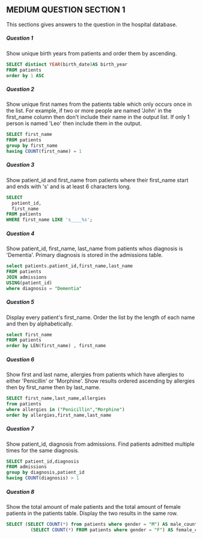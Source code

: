 ## MEDIUM QUESTION SECTION 1
This sections gives answers to the question in the hospital database.
##### Question 1
Show unique birth years from patients and order them by ascending.
``` sql
SELECT distinct YEAR(birth_date)AS birth_year
FROM patients
order by 1 ASC
```

##### Question 2
Show unique first names from the patients table which only occurs once in the list.
For example, if two or more people are named 'John' in the first_name column then don't include their name in the output list. If only 1 person is named 'Leo' then include them in the output.
 ``` sql
SELECT first_name
FROM patients
group by first_name
having COUNT(first_name) = 1
```
##### Question 3
Show patient_id and first_name from patients where their first_name start and ends with 's' and is at least 6 characters long.
``` sql
SELECT
  patient_id,
  first_name
FROM patients
WHERE first_name LIKE 's____%s';
```
##### Question 4
Show patient_id, first_name, last_name from patients whos diagnosis is 'Dementia'.
Primary diagnosis is stored in the admissions table.
``` sql
select patients.patient_id,first_name,last_name
FROM patients
JOIN admissions
USING(patient_id)
where diagnosis = "Dementia"
```
##### Question 5
Display every patient's first_name.
Order the list by the length of each name and then by alphabetically.
```sql
select first_name
FROM patients
order by LEN(first_name) , first_name
```
##### Question 6
Show first and last name, allergies from patients which have allergies to either 'Penicillin' or 'Morphine'. Show results ordered ascending by allergies then by first_name then by last_name.
``` sql
SELECT first_name,last_name,allergies
from patients
where allergies in ("Penicillin","Morphine")
order by allergies,first_name,last_name

```
##### Question 7
Show patient_id, diagnosis from admissions. Find patients admitted multiple times for the same diagnosis.
``` sql
SELECT patient_id,diagnosis
FROM admissions
group by diagnosis,patient_id
having COUNT(diagnosis) > 1
```
##### Question 8
Show the total amount of male patients and the total amount of female patients in the patients table.
Display the two results in the same row.
``` sql
SELECT (SELECT COUNT(*) from patients where gender = "M") AS male_count,
  		 (SELECT COUNT(*) FROM patients where gender = "F") AS female_count
```
